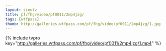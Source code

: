 ```yaml
--- 
layout: sieutv
title: pf/fhg/video/pf0011/2mp4jzg/
tags: [wtfpass]
thumb: http://galleries.wtfpass.com/pf/fhg/video/pf0011/2mp4jzg/1.jpg
---
```

{% include tvpro key="http://galleries.wtfpass.com/pf/fhg/video/pf0011/2mp4jzg/1.mp4" %} 
